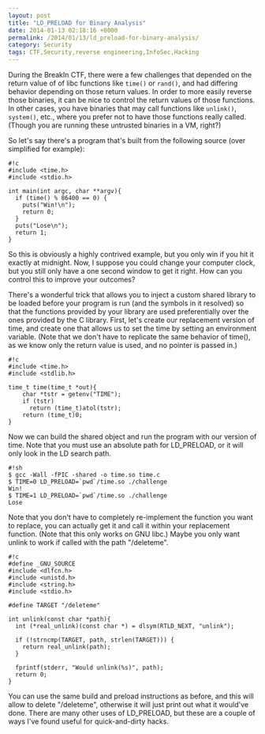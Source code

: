 ```yaml
---
layout: post
title: "LD_PRELOAD for Binary Analysis"
date: 2014-01-13 02:18:16 +0000
permalink: /2014/01/13/ld_preload-for-binary-analysis/
category: Security
tags: CTF,Security,reverse engineering,InfoSec,Hacking
---
```

During the BreakIn CTF, there were a few challenges that depended on the return value of of libc functions like <code>time()</code> or <code>rand()</code>, and had differing behavior depending on those return values.  In order to more easily reverse those binaries, it can be nice to control the return values of those functions.  In other cases, you have binaries that may call functions like <code>unlink()</code>, <code>system()</code>, etc., where you prefer not to have those functions really called.  (Though you are running these untrusted binaries in a VM, right?)

So let's say there's a program that's built from the following source (over simplified for example):

    #!c
    #include <time.h>
    #include <stdio.h>

    int main(int argc, char **argv){
      if (time() % 86400 == 0) {
        puts("Win!\n");
        return 0;
      }
      puts("Lose\n");
      return 1;
    }

So this is obviously a highly contrived example, but you only win if you hit it exactly at midnight.  Now, I suppose you could change your computer clock, but you still only have a one second window to get it right.  How can you control this to improve your outcomes?

There's a wonderful trick that allows you to inject a custom shared library to be loaded before your program is run (and the symbols in it resolved) so that the functions provided by your library are used preferentially over the ones provided by the C library.  First, let's create our replacement version of time, and create one that allows us to set the time by setting an environment variable.  (Note that we don't have to replicate the same behavior of time(), as we know only the return value is used, and no pointer is passed in.)

    #!c
    #include <time.h>
    #include <stdlib.h>
    
    time_t time(time_t *out){
        char *tstr = getenv("TIME");
        if (tstr)
          return (time_t)atol(tstr);
        return (time_t)0;
    }

Now we can build the shared object and run the program with our version of time.  Note that you must use an absolute path for LD_PRELOAD, or it will only look in the LD search path.

    #!sh
    $ gcc -Wall -fPIC -shared -o time.so time.c
    $ TIME=0 LD_PRELOAD=`pwd`/time.so ./challenge
    Win!
    $ TIME=1 LD_PRELOAD=`pwd`/time.so ./challenge
    Lose

Note that you don't have to completely re-implement the function you want to replace, you can actually get it and call it within your replacement function.  (Note that this only works on GNU libc.)  Maybe you only want unlink to work if called with the path "/deleteme".

    #!c
    #define _GNU_SOURCE
    #include <dlfcn.h>
    #include <unistd.h>
    #include <string.h>
    #include <stdio.h>

    #define TARGET "/deleteme"

    int unlink(const char *path){
      int (*real_unlink)(const char *) = dlsym(RTLD_NEXT, "unlink");
      
      if (!strncmp(TARGET, path, strlen(TARGET))) {
        return real_unlink(path);
      }
      
      fprintf(stderr, "Would unlink(%s)", path);
      return 0;
    }

You can use the same build and preload instructions as before, and this will allow to delete "/deleteme", otherwise it will just print out what it would've done.  There are many other uses of LD_PRELOAD, but these are a couple of ways I've found useful for quick-and-dirty hacks.
